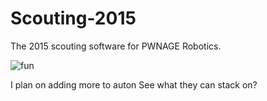# Scouting-2015
The 2015 scouting software for PWNAGE Robotics.

![fun](https://i.imgur.com/F5OGM9D.gif)




I plan on adding more to auton
See what they can stack on?
